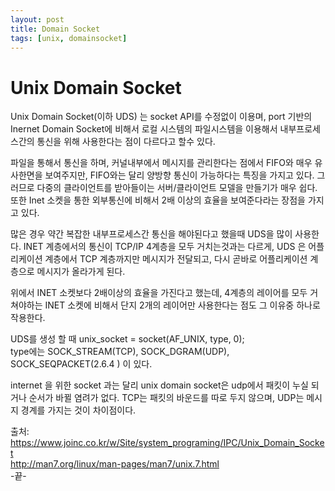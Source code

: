 ```yaml
---
layout: post
title: Domain Socket 
tags: [unix, domainsocket]
---
```


# Unix Domain Socket

Unix Domain Socket(이하 UDS) 는 socket API를 수정없이 이용며,
port 기반의 Inernet Domain Socket에 비해서 로컬 시스템의 파일시스템을 이용해서 내부프로세스간의 통신을 위해 사용한다는 점이 다르다고 할수 있다. 

파일을 통해서 통신을 하며, 커널내부에서 메시지를 관리한다는 점에서 FIFO와 매우 유사한면을 보여주지만, FIFO와는 달리 양방향 통신이 가능하다는 특징을 가지고 있다. 그러므로 다중의 클라이언트를 받아들이는 서버/클라이언트 모델을 만들기가 매우 쉽다.
또한 Inet 소켓을 통한 외부통신에 비해서 2배 이상의 효율을 보여준다라는 장점을 가지고 있다. 

많은 경우 약간 복잡한 내부프로세스간 통신을 해야된다고 했을때 UDS을 많이 사용한다.
INET 계층에서의 통신이 TCP/IP 4계층을 모두 거치는것과는 다르게, UDS 은 어플리케이션 계층에서 TCP 계층까지만 메시지가 전달되고,
다시 곧바로 어플리케이션 계층으로 메시지가 올라가게 된다.

위에서 INET 소켓보다 2배이상의 효율을 가진다고 했는데,
4계층의 레이어를 모두 거쳐야하는 INET 소켓에 비해서 단지 2개의 레이어만 사용한다는 점도 그 이유중 하나로 작용한다.

UDS를 생성 할 때   unix_socket = socket(AF_UNIX, type, 0);  
type에는 SOCK_STREAM(TCP), SOCK_DGRAM(UDP), SOCK_SEQPACKET(2.6.4 ) 이 있다.

internet 을 위한 socket 과는 달리 unix domain socket은 udp에서 패킷이 누실 되거나 순서가 바뀔 염려가 없다.
TCP는 패킷의 바운드를 따로 두지 않으며, UDP는 메시지 경계를 가지는 것이 차이점이다.
  
  
  
출처: https://www.joinc.co.kr/w/Site/system_programing/IPC/Unix_Domain_Socket  
http://man7.org/linux/man-pages/man7/unix.7.html  
-끝-
